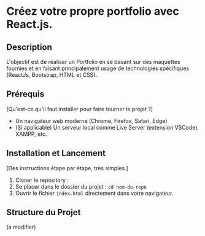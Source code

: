 # Créez votre propre portfolio avec React.js.

## Description
L'objectif est de réaliser un Portfolio en se basant sur des maquettes fournies et en faisant principalement usage de technologies spécifiques (ReactJs, Bootstrap, HTML et CSS).

## Prérequis
[Qu'est-ce qu'il faut installer pour faire tourner le projet ?]
*   Un navigateur web moderne (Chrome, Firefox, Safari, Edge)
*   (Si applicable) Un serveur local comme Live Server (extension VSCode), XAMPP, etc.

## Installation et Lancement
[Des instructions étape par étape, très simples.]
1.  Cloner le repository : 
2.  Se placer dans le dossier du projet : `cd nom-du-repo`
3.  Ouvrir le fichier `index.html` directement dans votre navigateur.

## Structure du Projet
(a modifier)
